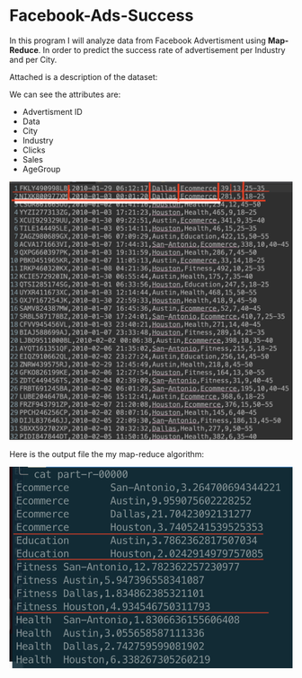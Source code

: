 # Facebook-Ads-Success

In this program I will analyze data from Facebook Advertisment using **Map-Reduce**. In order to predict the success rate of advertisement per Industry and per City. 

Attached is a description of the dataset:

We can see the attributes are:
- Advertisment ID
- Data
- City
- Industry
- Clicks
- Sales
- AgeGroup

![image 1](https://github.com/JaimeGoB/Facebook-Ads-Success/blob/master/Facebook-Ads-Success-Rate/src/data/input.png)

Here is the output file the my map-reduce algorithm:

![image 1](https://github.com/JaimeGoB/Facebook-Ads-Success/blob/master/Facebook-Ads-Success-Rate/src/data/output.png)
